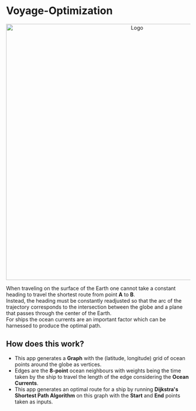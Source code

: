 # Voyage-Optimization
<p align="center">
    <img src="https://user-images.githubusercontent.com/53980340/192162286-6806f674-22be-4d96-bb61-4ababaa5b875.png" alt="Logo" width="700">        
</p>


When traveling on the surface of the Earth one cannot take a constant heading to travel the shortest route from point __A__ to __B__. <br>
Instead, the heading must be constantly readjusted so that the arc of the trajectory corresponds to the intersection between the globe and a plane that passes through the center of the Earth. <br>
For ships the ocean currents are an important factor which can be harnessed to produce the optimal path.<br>

## How does this work?
- This app generates a __Graph__ with the (latitude, longitude) grid of ocean points around the globe as vertices.
- Edges are the __8-point__ ocean neighbours with weights being the time taken by the ship to travel the length of the edge considering the __Ocean Currents__. 
- This app generates an optimal route for a ship by running __Dijkstra's Shortest Path Algorithm__ on this graph with the __Start__ and __End__ points taken as inputs.
